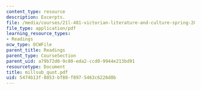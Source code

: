 ```yaml
---
content_type: resource
description: Excerpts.
file: /media/courses/21l-481-victorian-literature-and-culture-spring-2003/5474b13f8853bf88f8975463c6226d8b_millsub_quot.pdf
file_type: application/pdf
learning_resource_types:
- Readings
ocw_type: OCWFile
parent_title: Readings
parent_type: CourseSection
parent_uid: a79b72d0-9c80-eda2-ccd0-9944e213bd91
resourcetype: Document
title: millsub_quot.pdf
uid: 5474b13f-8853-bf88-f897-5463c6226d8b
---
```

